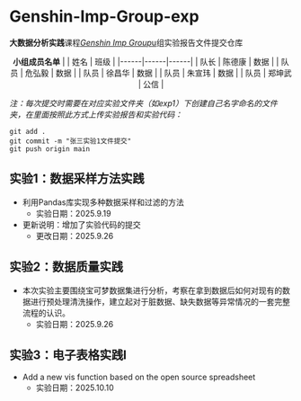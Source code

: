 # Genshin-Imp-Group-exp
**大数据分析实践**课程<u>*Genshin Imp Group*u</u>组实验报告文件提交仓库

<div align="center">
  
**小组成员名单**
|  | 姓名 | 班级 |
|------|------|------|
| 队长 | 陈德康 | 数据 |
| 队员 | 危弘毅 | 数据 |
| 队员 | 徐昌华 | 数据 |
| 队员 | 朱宣玮 | 数据 |
| 队员 | 郑坤武 | 公信 |

</div>

*注：每次提交时需要在对应实验文件夹（如exp1）下创建自己名字命名的文件夹，在里面按照此方式上传实验报告和实验代码：*

```
git add .
git commit -m "张三实验1文件提交"
git push origin main
```

## 实验1：数据采样方法实践
- 利用Pandas库实现多种数据采样和过滤的方法
  - 实验日期：2025.9.19
- 更新说明：增加了实验代码的提交
  - 更改日期：2025.9.26

## 实验2：数据质量实践
- 本次实验主要围绕宝可梦数据集进行分析，考察在拿到数据后如何对现有的数据进行预处理清洗操作，建立起对于脏数据、缺失数据等异常情况的一套完整流程的认识。
  - 实验日期：2025.9.26

 ## 实验3：电子表格实践I
- Add a new vis function based on the open source spreadsheet 
  - 实验日期：2025.10.10
